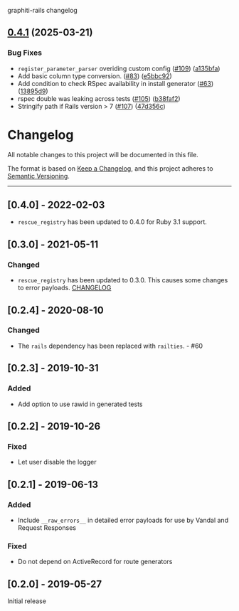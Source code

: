 graphiti-rails changelog

## [0.4.1](https://github.com/graphiti-api/graphiti-rails/compare/v0.4.0...v0.4.1) (2025-03-21)


### Bug Fixes

* `register_parameter_parser` overiding custom config ([#109](https://github.com/graphiti-api/graphiti-rails/issues/109)) ([a135bfa](https://github.com/graphiti-api/graphiti-rails/commit/a135bfa7729b921cf57563916567e272237b6b1f))
* Add basic column type conversion. ([#83](https://github.com/graphiti-api/graphiti-rails/issues/83)) ([e5bbc92](https://github.com/graphiti-api/graphiti-rails/commit/e5bbc92335376311f02af71d0db3ddc13bdd1ad9))
* Add condition to check RSpec availability in install generator ([#63](https://github.com/graphiti-api/graphiti-rails/issues/63)) ([13895d9](https://github.com/graphiti-api/graphiti-rails/commit/13895d98f8784f5552256840fd44caaa80c4717b))
* rspec double was leaking across tests ([#105](https://github.com/graphiti-api/graphiti-rails/issues/105)) ([b38faf2](https://github.com/graphiti-api/graphiti-rails/commit/b38faf2a02bd9e5e91e9014ca060092d7398b47d))
* Stringify path if Rails version > 7 ([#107](https://github.com/graphiti-api/graphiti-rails/issues/107)) ([47d356c](https://github.com/graphiti-api/graphiti-rails/commit/47d356c23c3d800e83236227a6684fc40af360af))

# Changelog

All notable changes to this project will be documented in this file.

The format is based on [Keep a Changelog](https://keepachangelog.com/en/1.0.0/),
and this project adheres to [Semantic Versioning](https://semver.org/spec/v2.0.0.html).

---

## [0.4.0] - 2022-02-03
- `rescue_registry` has been updated to 0.4.0 for Ruby 3.1 support.

## [0.3.0] - 2021-05-11
### Changed
- `rescue_registry` has been updated to 0.3.0. This causes some changes to error payloads.
  [CHANGELOG](https://github.com/wagenet/rescue_registry/blob/master/CHANGELOG.md#030---2021-05-11)

## [0.2.4] - 2020-08-10
### Changed
- The `rails` dependency has been replaced with `railties`. - #60

## [0.2.3] - 2019-10-31
### Added
- Add option to use rawid in generated tests

## [0.2.2] - 2019-10-26
### Fixed
- Let user disable the logger

## [0.2.1] - 2019-06-13
### Added
- Include `__raw_errors__` in detailed error payloads for use by Vandal and Request Responses

### Fixed
- Do not depend on ActiveRecord for route generators

## [0.2.0] - 2019-05-27

Initial release
